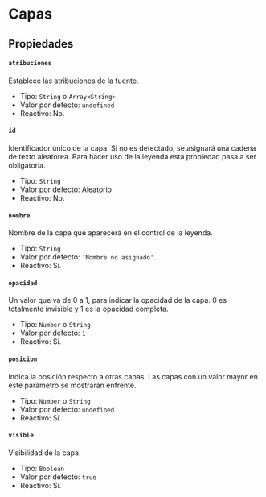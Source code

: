 # Capas

## Propiedades

#### `atribuciones`

Establece las atribuciones de la fuente.

- Tipo: `String` o `Array<String>`
- Valor por defecto: `undefined`
- Reactivo: No.

#### `id`

Identificador único de la capa. Si no es detectado, se asignará una cadena de texto aleatorea. Para hacer uso de la leyenda esta propiedad pasa a ser obligatoria.

- Tipo: `String`
- Valor por defecto: Aleatorio
- Reactivo: No.

#### `nombre`

Nombre de la capa que aparecerá en el control de la leyenda.

- Tipo: `String`
- Valor por defecto: `'Nombre no asignado'`.
- Reactivo: Si.

#### `opacidad`

Un valor que va de 0 a 1, para indicar la opacidad de la capa. 0 es totalmente invisible y 1 es la opacidad completa.

- Tipo: `Number` o `String`
- Valor por defecto: `1`
- Reactivo: Si.

#### `posicion`

Indica la posición respecto a otras capas. Las capas con un valor mayor en este parámetro se mostrarán enfrente.

- Tipo: `Number` o `String`
- Valor por defecto: `undefined`
- Reactivo: Si.

#### `visible`

Visibilidad de la capa.

- Tipo: `Boolean`
- Valor por defecto: `true`
- Reactivo: Si.

